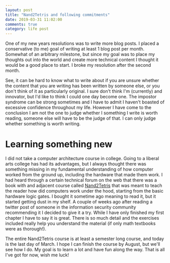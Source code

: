 ```yaml
---
layout: post
title: "Nand2Tetris and following commitments"
date: 2019-03-31 11:02:00
comments: true
category: life post
---
```


One of my new years resolutions was to write more blog posts. I placed a conservative (to me) goal
 of writing at least 1 blog post per month. Somewhat of an arbitrary milestone, but since my goal
was to place my thoughts out into the world and create more technical content I thought it would be
a good place to start. I broke my resolution after the second month.

See, it can be hard to know what to write about if you are unsure whether the content that you are
writing has been written by someone else, or you don't think of it as particularly original. I sure
don't think I'm (currently) and innovator, but I'd like to think I could one day become one. The
impostor syndrome can be strong sometimes and I have to admit I haven't boasted of excessive
confidence throughout my life. However I have come to the conclusion I am not the one to judge
whether I something I write is worth reading, someone else will have to be the judge of that. I can
only judge whether something is worth writing.

# Learning something new
I did not take a computer architecture course in college. Going to a liberal arts college has had
its advantages, but I always thought there was something missing in my fundamental understanding of
how computer worked from the ground up, including the hardware that made them work. I had heard
through a certain technical forum on the web that there was a book with and adjacent course called
[Nand2Tetris][nand2tetris] that was meant to teach the reader how did computers work under the hood, starting from
the basic hardware logic gates. I bought it sometime ago meaning to read it, but it started getting
dust in my shelf. A couple of weeks ago after reading a twitter post of someone in the
information security community recommending it I decided to give it a try. While I have only finished my
first chapter I have to say it is great. There is so much detail and the exercises included
really help you understand the material (if only math textbooks were as thorough!). 

The entire Nand2Tetris course is at least a semester long course, and today is the last day of
March. I hope I can finish the course by August, but we'll see how I do. My goal is to learn a lot
and have fun along the way. That is all I've got for now, wish me luck!

[nand2tetris]: https://www.nand2tetris.org/

